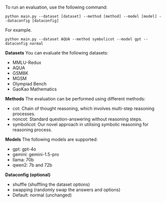 To run an evaluation, use the following command:
```
python main.py --dataset [dataset] --method [method] --model [model] --dataconfig [dataconfig]
```

For example.
```
python main.py --dataset AQUA --method symbolicot --model gpt --dataconfig normal 
```


**Datasets**
You can evaluate the following datasets:

- MMLU-Redux
- AQUA
- GSM8K
- MGSM
- Olympiad Bench
- GaoKao Mathematics

**Methods**
The evaluation can be performed using different methods:

- cot: Chain of thought reasoning, which involves multi-step reasoning processes.
- noncot: Standard question-answering without reasoning steps.
- symbolicot: Our novel approach in utilising symbolic reasoning for reasoning process.

**Models**
The following models are supported:
- gpt: gpt-4o
- gemini: gemini-1.5-pro
- llama: 70b
- qwen2: 7b and 72b

**Dataconfig (optional)**
- shuffle (shuffling the dataset options)
- swapping (randomly swap the answers and options)
- Default: normal (unchanged)
